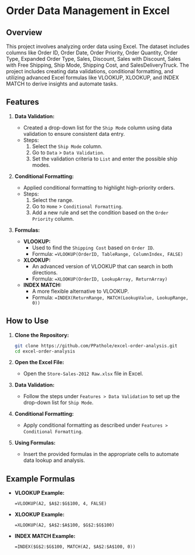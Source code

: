 # Order Data Management in Excel

## Overview

This project involves analyzing order data using Excel. The dataset includes columns like Order ID, Order Date, Order Priority, Order Quantity, Order Type, Expanded Order Type, Sales, Discount, Sales with Discount, Sales with Free Shipping, Ship Mode, Shipping Cost, and SalesDeliveryTruck. The project includes creating data validations, conditional formatting, and utilizing advanced Excel formulas like VLOOKUP, XLOOKUP, and INDEX MATCH to derive insights and automate tasks.

## Features

1. **Data Validation:**
   - Created a drop-down list for the `Ship Mode` column using data validation to ensure consistent data entry.
   - Steps:
     1. Select the `Ship Mode` column.
     2. Go to `Data` > `Data Validation`.
     3. Set the validation criteria to `List` and enter the possible ship modes.

2. **Conditional Formatting:**
   - Applied conditional formatting to highlight high-priority orders.
   - Steps:
     1. Select the range.
     2. Go to `Home` > `Conditional Formatting`.
     3. Add a new rule and set the condition based on the `Order Priority` column.

3. **Formulas:**
   - **VLOOKUP:**
     - Used to find the `Shipping Cost` based on `Order ID`.
     - Formula: `=VLOOKUP(OrderID, TableRange, ColumnIndex, FALSE)`
   - **XLOOKUP:**
     - An advanced version of VLOOKUP that can search in both directions.
     - Formula: `=XLOOKUP(OrderID, LookupArray, ReturnArray)`
   - **INDEX MATCH:**
     - A more flexible alternative to VLOOKUP.
     - Formula: `=INDEX(ReturnRange, MATCH(LookupValue, LookupRange, 0))`

## How to Use

1. **Clone the Repository:**
   ```bash
   git clone https://github.com/PPathole/excel-order-analysis.git
   cd excel-order-analysis
   ```

2. **Open the Excel File:**
   - Open the `Store-Sales-2012 Raw.xlsx` file in Excel.

3. **Data Validation:**
   - Follow the steps under `Features > Data Validation` to set up the drop-down list for `Ship Mode`.

4. **Conditional Formatting:**
   - Apply conditional formatting as described under `Features > Conditional Formatting`.

5. **Using Formulas:**
   - Insert the provided formulas in the appropriate cells to automate data lookup and analysis.

## Example Formulas

- **VLOOKUP Example:**
  ```excel
  =VLOOKUP(A2, $A$2:$G$100, 4, FALSE)
  ```

- **XLOOKUP Example:**
  ```excel
  =XLOOKUP(A2, $A$2:$A$100, $G$2:$G$100)
  ```

- **INDEX MATCH Example:**
  ```excel
  =INDEX($G$2:$G$100, MATCH(A2, $A$2:$A$100, 0))
  ```
